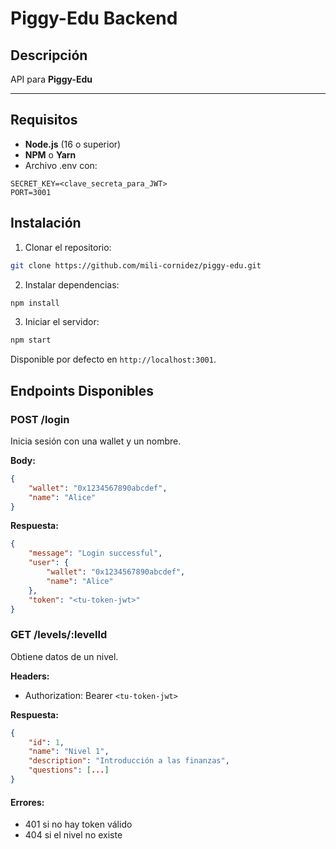 # Piggy-Edu Backend

## Descripción

API para **Piggy-Edu**

---

## Requisitos

- **Node.js** (16 o superior)
- **NPM** o **Yarn**
- Archivo .env con:

```env
SECRET_KEY=<clave_secreta_para_JWT>
PORT=3001
```

## Instalación

1. Clonar el repositorio:

```bash
git clone https://github.com/mili-cornidez/piggy-edu.git
```

2. Instalar dependencias:

```bash
npm install
```

3. Iniciar el servidor:

```bash
npm start
```

Disponible por defecto en `http://localhost:3001`.

## Endpoints Disponibles

### POST /login

Inicia sesión con una wallet y un nombre.

**Body:**
```json
{
    "wallet": "0x1234567890abcdef",
    "name": "Alice"
}
```

**Respuesta:**
```json
{
    "message": "Login successful",
    "user": {
        "wallet": "0x1234567890abcdef",
        "name": "Alice"
    },
    "token": "<tu-token-jwt>"
}
```

### GET /levels/:levelId

Obtiene datos de un nivel.

**Headers:**
- Authorization: Bearer `<tu-token-jwt>`

**Respuesta:**
```json
{
    "id": 1,
    "name": "Nivel 1",
    "description": "Introducción a las finanzas",
    "questions": [...]
}
```

#### Errores:
- 401 si no hay token válido
- 404 si el nivel no existe